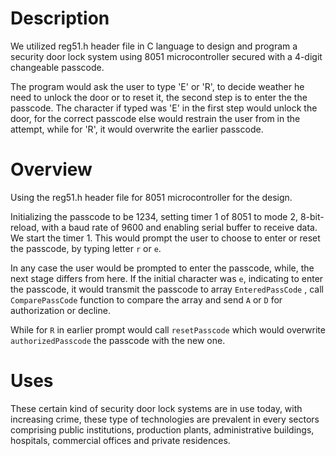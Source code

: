 # Description 

We utilized reg51.h header file in
C language to design and program a
security door lock system using
8051 microcontroller secured with 
a 4-digit changeable passcode. 

The  program would ask the user
to type 'E' or 'R', to decide weather
he need to unlock the door or to 
reset it, the second step is to enter
the the passcode. The character
if typed was 'E' in the first step
would unlock the door, for the 
correct passcode else would restrain 
the user from in the attempt, 
while for 'R', it would overwrite 
the earlier passcode. 

# Overview
Using the reg51.h header file for 
8051 microcontroller for the design.

Initializing the passcode to be 1234, 
setting timer 1 of 8051 to mode 2,
8-bit-reload, with a baud rate of 9600
and enabling serial buffer to receive data.
We start the timer 1.
This would prompt the user to choose to 
enter or reset the passcode, by typing
letter `r` or `e`.

In any case the user would be prompted
to enter the passcode, while, the next
stage differs from here. If the initial
character was `e`, indicating to enter 
the passcode, it would transmit 
the passcode to array `EnteredPassCode`
, call `ComparePassCode` function 
to compare the array and send `A` or `D` 
for authorization or decline.

While for `R` in earlier prompt 
would call `resetPasscode` which would 
overwrite `authorizedPasscode` 
the passcode with the new one.

# Uses
These certain kind of security door 
lock systems are in use today, with
increasing crime, these type of technologies
are prevalent in every sectors 
comprising public institutions, 
production plants, administrative buildings,
hospitals, commercial offices and 
private residences.
